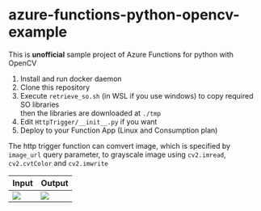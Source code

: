 # azure-functions-python-opencv-example
This is **unofficial** sample project of Azure Functions for python with OpenCV

1. Install and run docker daemon
1. Clone this repository
1. Execute `retrieve_so.sh` (in WSL if you use windows) to copy required SO libraries<br>
then the libraries are downloaded at `./tmp`
1. Edit `HttpTrigger/__init__.py` if you want
1. Deploy to your Function App (Linux and Consumption plan)

The http trigger function can comvert image, which is specified by `image_url` query parameter, to grayscale image using `cv2.imread`, `cv2.cvtColor` and `cv2.imwrite`

|Input|Output|
| - | -|
|![](https://user-images.githubusercontent.com/4566555/66614178-ed7d1c80-ec02-11e9-8b22-4560309db118.png)|![](https://user-images.githubusercontent.com/4566555/66614160-dccca680-ec02-11e9-8946-4db70d5d861a.png)|
